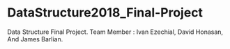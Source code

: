 # DataStructure2018_Final-Project
Data Structure Final Project. Team Member : Ivan Ezechial, David Honasan, And James Barlian.
